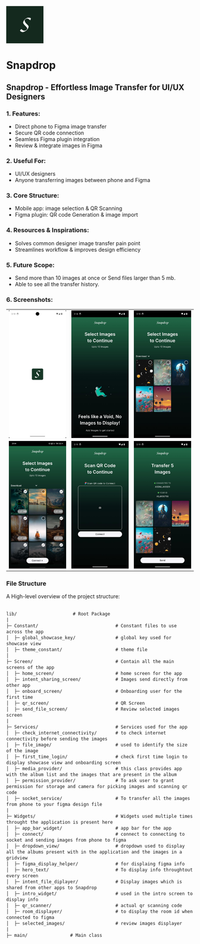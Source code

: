 <a>
<img src="assets/svg_asset/snapdrop_logo.svg" height="100" width="100"> 
<h1> Snapdrop </h1>

## Snapdrop - Effortless Image Transfer for UI/UX Designers

### 1. Features:

* Direct phone to Figma image transfer
* Secure QR code connection
* Seamless Figma plugin integration
* Review & integrate images in Figma

### 2. Useful For:

* UI/UX designers
* Anyone transferring images between phone and Figma

### 3. Core Structure:

* Mobile app: image selection & QR Scanning
* Figma plugin: QR code Generation & image import

### 4. Resources & Inspirations:

* Solves common designer image transfer pain point
* Streamlines workflow & improves design efficiency

### 5. Future Scope:

* Send more than 10 images at once or Send files larger than 5 mb.
* Able to see all the transfer history.

### 6. Screenshots:
<table>
  <tr>
    <td>
      <img src="assets/app_screenshots/splashscreen.jpeg" alt="Splashscreen" width="300">
    </td>
        <td>
      <img src="assets/app_screenshots/void_error.jpeg" alt="HomeScreen" width="300">
    </td>
        <td>
      <img src="assets/app_screenshots/home_screen.jpeg" alt="HomeScreen"  width="300">
    </td>
  </tr>
   <tr>
    <td>
      <img src="assets/app_screenshots/multiple_selection.jpeg" alt="Splashscreen" width="300">
    </td>
    <td>
      <img src="assets/app_screenshots/qr_screen.jpeg" alt="HomeScreen" width="300">
    </td>
      <td>
      <img src="assets/app_screenshots/review_images_2.jpeg" alt="Splashscreen" width="300">
    </td>
  </tr>
     <tr>
  </tr>
</table>



### File Structure

A High-level overview of the project structure:
```

lib/                     # Root Package
|
├─ Constant/                             # Constant files to use across the app
│  ├─ global_showcase_key/               # global key used for showcase view
│  ├─ theme_constant/                    # theme file
│
├─ Screen/                               # Contain all the main screens of the app
│  ├─ home_screen/                       # home screen for the app
│  ├─ intent_sharing_screen/             # Images send directly from other app
│  ├─ onboard_screen/                    # Onboarding user for the first time
│  ├─ qr_screen/                         # QR Screen
│  ├─ send_file_screen/                  # Review selected images screen
|
├─ Services/                             # Services used for the app
│  ├─ check_internet_connectivity/       # to check internet connectivity before sending the images
│  ├─ file_image/                        # used to identify the size of the image
│  ├─ first_time_login/                  # check first time login to display showcase view and onboarding screen
│  ├─ media_provider/                    # this class provides app with the album list and the images that are present in the album
│  ├─ permission_provider/               # To ask user to grant permission for storage and camera for picking images and scanning qr code
│  ├─ socket_service/                    # To transfer all the images from phone to your figma design file
|
├─ Widgets/                              # Widgets used multiple times throught the application is present here
│  ├─ app_bar_widget/                    # app bar for the app
│  ├─ connect/                           # connect to connecting to socket and sending images from phone to figma
│  ├─ dropdown_view/                     # dropdown used to display all the albums present with in the application and the images in a gridview
│  ├─ figma_display_helper/              # for displaing figma info
│  ├─ hero_text/                         # To display info throughtout every screen
│  ├─ intent_file_diplayer/              # Display images which is shared from other apps to Snapdrop
│  ├─ intro_widget/                      # used in the intro screen to display info
│  ├─ qr_scanner/                        # actual qr scanning code
│  ├─ room_displayer/                    # to display the room id when connected to figma
│  ├─ selected_images/                   # review images displayer
|
├─ main/                # Main class

```


</a>

